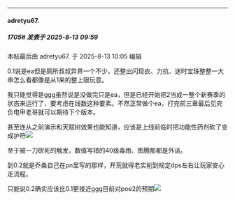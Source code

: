 ﻿
*****

####  adretyu67.  
##### 1705#       发表于 2025-8-13 09:59

 本帖最后由 adretyu67. 于 2025-8-13 10:05 编辑 

0.1说是ea但是厕所叔叔异界一个不少，还整出闪现衣、力抗、迷时宝珠整整一大串怎么看都像是从1来的整上限玩意。

我只能觉得是ggg虽然说是没做完只是ea，但是已经开始把2当成一整个新赛季的状态来运行了，要考虑在线数这种要素。不然正常做个ea，打完前三章最后见完负电甲老哥就可以期待下个版本。

甚至连从之前演示和天赋树效果也能知道，应该是上线前临时把功能性药剂砍了变成护符<img src="https://static.stage1st.com/image/smiley/face2017/226.png" referrerpolicy="no-referrer">

至于被一刀砍死的触发，数值写错的40级毒雨、图腾那都是外话。

到0.2就是乔桑自己在pn里写的那样，开荒就得老实削到规定dps左右让玩家安心走流程。

只能说0.2确实应该比0.1更接近ggg目前对poe2的预期<img src="https://static.stage1st.com/image/smiley/face2017/002.png" referrerpolicy="no-referrer">

